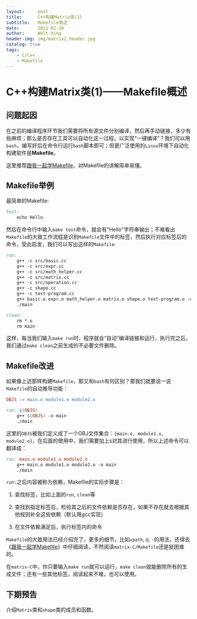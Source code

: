 ```yaml
---
layout:     post
title:      C++构建Matrix类(1)
subtitle:   Makefile简述
date:       2021-02-20
author:     Welt Xing
header-img: img/matrix2_header.jpg
catalog: true
tags:
    - C/C++
    - Makefile
---
```


# C++构建Matrix类(1)——Makefile概述

## 问题起因

在之前的编译程序环节我们需要将所有源文件分别编译，然后再手动链接，多少有些麻烦；那么是否存在工具可以自动化这一过程，以实现“一键编译”？我们可以用`bash`，编写好后在命令行运行`bash`脚本即可；但更广泛使用的`Linux`环境下自动化构建软件是**Makefile**。

这里推荐[跟我一起学Makefile](https://seisman.github.io/how-to-write-makefile/index.html)，对Makefile的讲解简单易懂。

## Makefile举例

最简单的Makefile:

```Makefile
test:
    echo Hello
```

然后在命令行中输入`make test`命令，就会有"Hello"字符串输出；不难看出`Makefile`的大致工作流程是识别`Makefile`文件中的标签，然后执行对应标签后的命令，受此启发，我们可以写出这样的`Makefile`:

```Makefile
run:
    g++ -c src/basic.cc 
    g++ -c src/expr.cc 
    g++ -c src/math_helper.cc 
    g++ -c src/matrix.cc 
    g++ -c src/operation.cc 
    g++ -c shape.cc 
    g++ -c test-program.cc
    g++ basic.o expr.o math_helper.o matrix.o shape.o test-program.o -o main
    ./main

clean:
    rm *.o
    rm main
```

这样，每当我们输入`make run`时，程序就会“自动”编译链接和运行，执行完之后，我们通过`make clean`之前生成的不必要文件删除。

## Makefile改进

如果像上述那样构建`Makefile`，那又和`bash`有何区别？那我们就要说一说`Makefile`的自动推导功能：

```Makefile
OBJS := main.o module1.o module2.o

run: $(OBJS)
    g++ $(OBJS) -o main
    ./main
```

这里的`OBJS`被我们定义成了一个OBJ文件集合：`{main.o, module1.o, module2.o}`，在后面的使用中，我们需要加上`$`对其进行使用，所以上述命令可以翻译成：

```Makefile
run: main.o module1.o module2.o
    g++ main.o module1.o module2.o -o main
    ./main
```

`run:`之后内容被称为依赖，Makefile的实际步骤是：

1. 查找标签，比如上面的`run`, `clean`等

2. 查找到指定标签后，检验其之后的文件依赖是否存在，如果不存在就去根据其他规则补全这些依赖（默认用gcc实现）

3. 在文件依赖满足后，执行标签内的命令

`Makefile`的大致用法已经介绍完了，更多的细节，比如`vpath`, `@`, `-`的用法，还得去《[跟我一起学Makefile](https://seisman.github.io/how-to-write-makefile/index.html)》中仔细阅读，不然阅读`matrix-C/Makefile`还是挺困难的。

在`matrix-C`中，你只要输入`make run`就可以运行，`make clean`就能删除所有的生成文件；还有一些其他标签，阅读起来不难，也可以使用。

## 下期预告

介绍`Matrix`类和`shape`类的成员和函数。